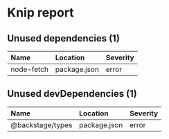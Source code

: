 # Knip report

## Unused dependencies (1)

| Name       | Location     | Severity |
| :--------- | :----------- | :------- |
| node-fetch | package.json | error    |

## Unused devDependencies (1)

| Name             | Location     | Severity |
| :--------------- | :----------- | :------- |
| @backstage/types | package.json | error    |


